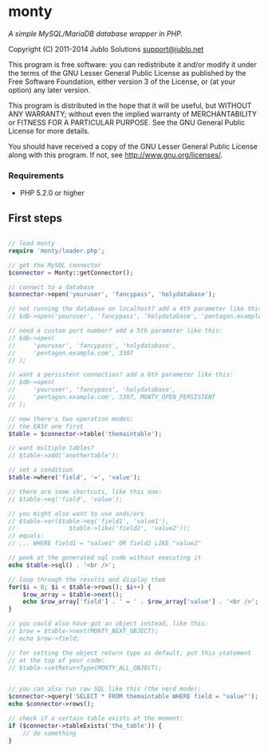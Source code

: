 monty
=====
*A simple MySQL/MariaDB database wrapper in PHP.*

Copyright (C) 2011-2014 Jublo Solutions <support@jublo.net>

This program is free software: you can redistribute it and/or modify
it under the terms of the GNU Lesser General Public License as published
by the Free Software Foundation, either version 3 of the License, or
(at your option) any later version.

This program is distributed in the hope that it will be useful,
but WITHOUT ANY WARRANTY; without even the implied warranty of
MERCHANTABILITY or FITNESS FOR A PARTICULAR PURPOSE.  See the
GNU General Public License for more details.

You should have received a copy of the GNU Lesser General Public License
along with this program.  If not, see <http://www.gnu.org/licenses/>.

### Requirements

- PHP 5.2.0 or higher


First steps
-----------

```php

// load monty
require 'monty/loader.php';

// get the MySQL connector
$connector = Monty::getConnector();

// connect to a database
$connector->open('youruser', 'fancypass', 'holydatabase');

// not running the database on localhost? add a 4th parameter like this:
// $db->open('youruser', 'fancypass', 'holydatabase', 'pentagon.example.com');

// need a custom port number? add a 5th parameter like this:
// $db->open(
//     'youruser', 'fancypass', 'holydatabase',
//     'pentagon.example.com', 3307
// );

// want a persistent connection? add a 6th parameter like this:
// $db->open(
//     'youruser', 'fancypass', 'holydatabase',
//     'pentagon.example.com', 3307, MONTY_OPEN_PERSISTENT
// );

// now there's two operation modes:
// the EASY one first
$table = $connector->table('themaintable');

// want multiple tables?
// $table->add('anothertable');

// set a condition
$table->where('field', '=', 'value');

// there are some shortcuts, like this one:
// $table->eq('field', 'value');

// you might also want to use ands/ors
// $table->or($table->eq('field1', 'value1'),
//               $table->like('field2', 'value2'));
// equals:
// ... WHERE field1 = "value1" OR field2 LIKE "value2"

// peek at the generated sql code without executing it
echo $table->sql() . '<br />';

// loop through the results and display them
for($i = 0; $i < $table->rows(); $i++) {
    $row_array = $table->next();
    echo $row_array['field'] . ' = ' . $row_array['value'] . '<br />';
}

// you could also have got an object instead, like this:
// $row = $table->next(MONTY_NEXT_OBJECT);
// echo $row->field;

// for setting the object return type as default, put this statement
// at the top of your code:
// $table->setReturnType(MONTY_ALL_OBJECT);


// you can also run raw SQL like this (the nerd mode):
$connector->query('SELECT * FROM themaintable WHERE field = "value"');
echo $connector->rows();

// check if a certain table exists at the moment:
if ($connector->tableExists('the_table')) {
    // do something
}

```
